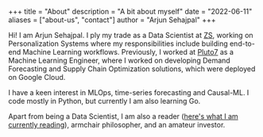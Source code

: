 +++
title = "About"
description = "A bit about myself"
date = "2022-06-11"
aliases = ["about-us", "contact"]
author = "Arjun Sehajpal"
+++

Hi! I am Arjun Sehajpal. I ply my trade as a Data Scientist at [ZS](https://www.zs.com/), working on Personalization Systems where my responsibilities include building end-to-end Machine Learning workflows. Previously, I worked at [Pluto7](https://pluto7.com/) as a Machine Learning Engineer, where I worked on developing Demand Forecasting and Supply Chain Optimization solutions, which were deployed on Google Cloud. 

I have a keen interest in MLOps, time-series forecasting and Causal-ML. I code mostly in Python, but currently I am also learning Go.

Apart from being a Data Scientist, I am also a reader ([here's what I am currently reading](https://www.goodreads.com/review/list/67593244-arjun-sehajpal?shelf=currently-reading)), armchair philosopher, and an amateur investor.
